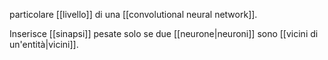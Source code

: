 particolare [[livello]] di una [[convolutional neural network]].

Inserisce [[sinapsi]] pesate solo se due [[neurone|neuroni]] sono [[vicini di un'entità|vicini]].